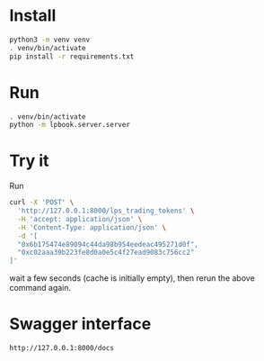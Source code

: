 # Install

```bash
python3 -m venv venv
. venv/bin/activate
pip install -r requirements.txt
```

# Run

```bash
. venv/bin/activate
python -m lpbook.server.server
```

# Try it

Run

```bash
curl -X 'POST' \
  'http://127.0.0.1:8000/lps_trading_tokens' \
  -H 'accept: application/json' \
  -H 'Content-Type: application/json' \
  -d '[
  "0x6b175474e89094c44da98b954eedeac495271d0f",
  "0xc02aaa39b223fe8d0a0e5c4f27ead9083c756cc2"
]'
```

wait a few seconds (cache is initially empty), then rerun the above command again.

# Swagger interface

`http://127.0.0.1:8000/docs` 
